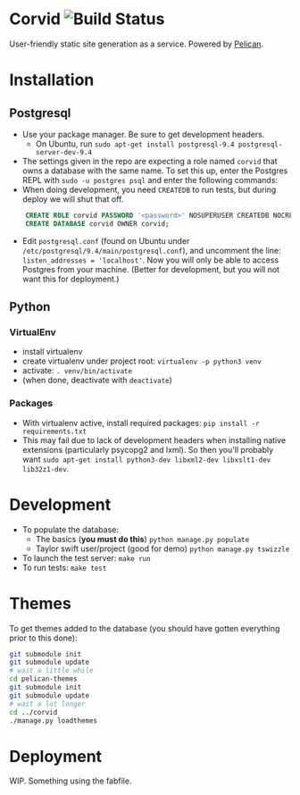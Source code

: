 # Corvid ![Build Status](https://travis-ci.org/jpcjr/corvid.svg?branch=master)

User-friendly static site generation as a service. Powered by [Pelican](http://blog.getpelican.com/).

# Installation

## Postgresql
- Use your package manager. Be sure to get development headers.
  + On Ubuntu, run `sudo apt-get install postgresql-9.4 postgresql-server-dev-9.4`
- The settings given in the repo are expecting a role named `corvid` that owns
  a database with the same name. To set this up, enter the Postgres REPL with
  `sudo -u postgres psql` and enter the following commands:
- When doing development, you need `CREATEDB` to run tests, but during deploy we
  will shut that off.

```sql
    CREATE ROLE corvid PASSWORD '<password>' NOSUPERUSER CREATEDB NOCREATEROLE INHERIT LOGIN;
    CREATE DATABASE corvid OWNER corvid;
```

- Edit `postgresql.conf` (found on Ubuntu under `/etc/postgresql/9.4/main/postgresql.conf`),
  and uncomment the line: `listen_addresses = 'localhost'`. Now you will only be
  able to access Postgres from your machine. (Better for development, but you
  will not want this for deployment.)

## Python
### VirtualEnv
- install virtualenv
- create virtualenv under project root: `virtualenv -p python3 venv`
- activate: `. venv/bin/activate`
- (when done, deactivate with `deactivate`)

### Packages
- With virtualenv active, install required packages:
  `pip install -r requirements.txt`
- This may fail due to lack of development headers when installing native
  extensions (particularly psycopg2 and lxml).  So then you'll probably want
  `sudo apt-get install python3-dev libxml2-dev libxslt1-dev lib32z1-dev`.

# Development

- To populate the database:
  - The basics (**you must do this**) `python manage.py populate`
  - Taylor swift user/project (good for demo) `python manage.py tswizzle`
- To launch the test server: `make run`
- To run tests: `make test`

# Themes

To get themes added to the database (you should have gotten everything prior to
this done):

```bash
git submodule init
git submodule update
# wait a little while
cd pelican-themes
git submodule init
git submodule update
# wait a lot longer
cd ../corvid
./manage.py loadthemes
```

# Deployment
WIP. Something using the fabfile.
